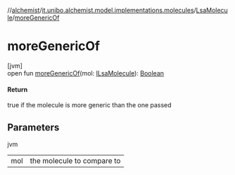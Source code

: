 //[alchemist](../../../index.md)/[it.unibo.alchemist.model.implementations.molecules](../index.md)/[LsaMolecule](index.md)/[moreGenericOf](more-generic-of.md)

# moreGenericOf

[jvm]\
open fun [moreGenericOf](more-generic-of.md)(mol: [ILsaMolecule](../../it.unibo.alchemist.model.interfaces/-i-lsa-molecule/index.md)): [Boolean](https://kotlinlang.org/api/latest/jvm/stdlib/kotlin/-boolean/index.html)

#### Return

true if the molecule is more generic than the one passed

## Parameters

jvm

| | |
|---|---|
| mol | the molecule to compare to |
